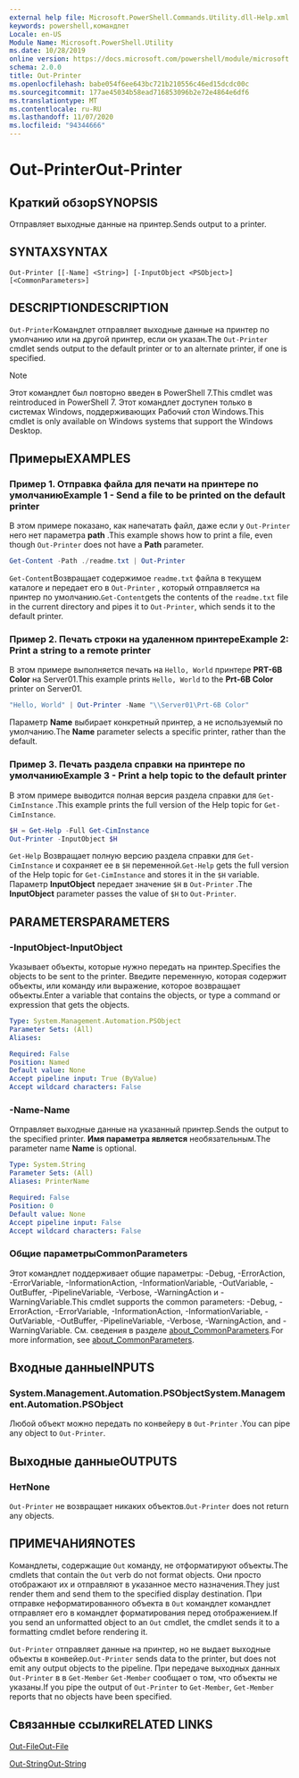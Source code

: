 ```yaml
---
external help file: Microsoft.PowerShell.Commands.Utility.dll-Help.xml
keywords: powershell,командлет
Locale: en-US
Module Name: Microsoft.PowerShell.Utility
ms.date: 10/28/2019
online version: https://docs.microsoft.com/powershell/module/microsoft.powershell.utility/out-printer?view=powershell-5.1&WT.mc_id=ps-gethelp
schema: 2.0.0
title: Out-Printer
ms.openlocfilehash: babe054f6ee643bc721b210556c46ed15dcdc00c
ms.sourcegitcommit: 177ae45034b58ead716853096b2e72e4864e6df6
ms.translationtype: MT
ms.contentlocale: ru-RU
ms.lasthandoff: 11/07/2020
ms.locfileid: "94344666"
---
```

# <span data-ttu-id="0d7ff-103">Out-Printer</span><span class="sxs-lookup"><span data-stu-id="0d7ff-103">Out-Printer</span></span>

## <span data-ttu-id="0d7ff-104">Краткий обзор</span><span class="sxs-lookup"><span data-stu-id="0d7ff-104">SYNOPSIS</span></span>
<span data-ttu-id="0d7ff-105">Отправляет выходные данные на принтер.</span><span class="sxs-lookup"><span data-stu-id="0d7ff-105">Sends output to a printer.</span></span>

## <span data-ttu-id="0d7ff-106">SYNTAX</span><span class="sxs-lookup"><span data-stu-id="0d7ff-106">SYNTAX</span></span>

```
Out-Printer [[-Name] <String>] [-InputObject <PSObject>] [<CommonParameters>]
```

## <span data-ttu-id="0d7ff-107">DESCRIPTION</span><span class="sxs-lookup"><span data-stu-id="0d7ff-107">DESCRIPTION</span></span>

<span data-ttu-id="0d7ff-108">`Out-Printer`Командлет отправляет выходные данные на принтер по умолчанию или на другой принтер, если он указан.</span><span class="sxs-lookup"><span data-stu-id="0d7ff-108">The `Out-Printer` cmdlet sends output to the default printer or to an alternate printer, if one is specified.</span></span>

> [!NOTE]
> <span data-ttu-id="0d7ff-109">Этот командлет был повторно введен в PowerShell 7.</span><span class="sxs-lookup"><span data-stu-id="0d7ff-109">This cmdlet was reintroduced in PowerShell 7.</span></span> <span data-ttu-id="0d7ff-110">Этот командлет доступен только в системах Windows, поддерживающих Рабочий стол Windows.</span><span class="sxs-lookup"><span data-stu-id="0d7ff-110">This cmdlet is only available on Windows systems that support the Windows Desktop.</span></span>

## <span data-ttu-id="0d7ff-111">Примеры</span><span class="sxs-lookup"><span data-stu-id="0d7ff-111">EXAMPLES</span></span>

### <span data-ttu-id="0d7ff-112">Пример 1. Отправка файла для печати на принтере по умолчанию</span><span class="sxs-lookup"><span data-stu-id="0d7ff-112">Example 1 - Send a file to be printed on the default printer</span></span>

<span data-ttu-id="0d7ff-113">В этом примере показано, как напечатать файл, даже если у `Out-Printer` него нет параметра **path** .</span><span class="sxs-lookup"><span data-stu-id="0d7ff-113">This example shows how to print a file, even though `Out-Printer` does not have a **Path** parameter.</span></span>

```powershell
Get-Content -Path ./readme.txt | Out-Printer
```

<span data-ttu-id="0d7ff-114">`Get-Content`Возвращает содержимое `readme.txt` файла в текущем каталоге и передает его в `Out-Printer` , который отправляется на принтер по умолчанию.</span><span class="sxs-lookup"><span data-stu-id="0d7ff-114">`Get-Content`gets the contents of the `readme.txt` file in the current directory and pipes it to `Out-Printer`, which sends it to the default printer.</span></span>

### <span data-ttu-id="0d7ff-115">Пример 2. Печать строки на удаленном принтере</span><span class="sxs-lookup"><span data-stu-id="0d7ff-115">Example 2: Print a string to a remote printer</span></span>

<span data-ttu-id="0d7ff-116">В этом примере выполняется печать на `Hello, World` принтере **PRT-6B Color** на Server01.</span><span class="sxs-lookup"><span data-stu-id="0d7ff-116">This example prints `Hello, World` to the **Prt-6B Color** printer on Server01.</span></span>

```powershell
"Hello, World" | Out-Printer -Name "\\Server01\Prt-6B Color"
```

<span data-ttu-id="0d7ff-117">Параметр **Name** выбирает конкретный принтер, а не используемый по умолчанию.</span><span class="sxs-lookup"><span data-stu-id="0d7ff-117">The **Name** parameter selects a specific printer, rather than the default.</span></span>

### <span data-ttu-id="0d7ff-118">Пример 3. Печать раздела справки на принтере по умолчанию</span><span class="sxs-lookup"><span data-stu-id="0d7ff-118">Example 3 - Print a help topic to the default printer</span></span>

<span data-ttu-id="0d7ff-119">В этом примере выводится полная версия раздела справки для `Get-CimInstance` .</span><span class="sxs-lookup"><span data-stu-id="0d7ff-119">This example prints the full version of the Help topic for `Get-CimInstance`.</span></span>

```powershell
$H = Get-Help -Full Get-CimInstance
Out-Printer -InputObject $H
```

<span data-ttu-id="0d7ff-120">`Get-Help` Возвращает полную версию раздела справки для `Get-CimInstance` и сохраняет ее в `$H` переменной.</span><span class="sxs-lookup"><span data-stu-id="0d7ff-120">`Get-Help` gets the full version of the Help topic for `Get-CimInstance` and stores it in the `$H` variable.</span></span> <span data-ttu-id="0d7ff-121">Параметр **InputObject** передает значение `$H` в `Out-Printer` .</span><span class="sxs-lookup"><span data-stu-id="0d7ff-121">The **InputObject** parameter passes the value of `$H` to `Out-Printer`.</span></span>

## <span data-ttu-id="0d7ff-122">PARAMETERS</span><span class="sxs-lookup"><span data-stu-id="0d7ff-122">PARAMETERS</span></span>

### <span data-ttu-id="0d7ff-123">-InputObject</span><span class="sxs-lookup"><span data-stu-id="0d7ff-123">-InputObject</span></span>

<span data-ttu-id="0d7ff-124">Указывает объекты, которые нужно передать на принтер.</span><span class="sxs-lookup"><span data-stu-id="0d7ff-124">Specifies the objects to be sent to the printer.</span></span> <span data-ttu-id="0d7ff-125">Введите переменную, которая содержит объекты, или команду или выражение, которое возвращает объекты.</span><span class="sxs-lookup"><span data-stu-id="0d7ff-125">Enter a variable that contains the objects, or type a command or expression that gets the objects.</span></span>

```yaml
Type: System.Management.Automation.PSObject
Parameter Sets: (All)
Aliases:

Required: False
Position: Named
Default value: None
Accept pipeline input: True (ByValue)
Accept wildcard characters: False
```

### <span data-ttu-id="0d7ff-126">-Name</span><span class="sxs-lookup"><span data-stu-id="0d7ff-126">-Name</span></span>

<span data-ttu-id="0d7ff-127">Отправляет выходные данные на указанный принтер.</span><span class="sxs-lookup"><span data-stu-id="0d7ff-127">Sends the output to the specified printer.</span></span> <span data-ttu-id="0d7ff-128">**Имя параметра является** необязательным.</span><span class="sxs-lookup"><span data-stu-id="0d7ff-128">The parameter name **Name** is optional.</span></span>

```yaml
Type: System.String
Parameter Sets: (All)
Aliases: PrinterName

Required: False
Position: 0
Default value: None
Accept pipeline input: False
Accept wildcard characters: False
```

### <span data-ttu-id="0d7ff-129">Общие параметры</span><span class="sxs-lookup"><span data-stu-id="0d7ff-129">CommonParameters</span></span>

<span data-ttu-id="0d7ff-130">Этот командлет поддерживает общие параметры: -Debug, -ErrorAction, -ErrorVariable, -InformationAction, -InformationVariable, -OutVariable, -OutBuffer, -PipelineVariable, -Verbose, -WarningAction и -WarningVariable.</span><span class="sxs-lookup"><span data-stu-id="0d7ff-130">This cmdlet supports the common parameters: -Debug, -ErrorAction, -ErrorVariable, -InformationAction, -InformationVariable, -OutVariable, -OutBuffer, -PipelineVariable, -Verbose, -WarningAction, and -WarningVariable.</span></span> <span data-ttu-id="0d7ff-131">См. сведения в разделе [about_CommonParameters](https://go.microsoft.com/fwlink/?LinkID=113216).</span><span class="sxs-lookup"><span data-stu-id="0d7ff-131">For more information, see [about_CommonParameters](https://go.microsoft.com/fwlink/?LinkID=113216).</span></span>

## <span data-ttu-id="0d7ff-132">Входные данные</span><span class="sxs-lookup"><span data-stu-id="0d7ff-132">INPUTS</span></span>

### <span data-ttu-id="0d7ff-133">System.Management.Automation.PSObject</span><span class="sxs-lookup"><span data-stu-id="0d7ff-133">System.Management.Automation.PSObject</span></span>

<span data-ttu-id="0d7ff-134">Любой объект можно передать по конвейеру в `Out-Printer` .</span><span class="sxs-lookup"><span data-stu-id="0d7ff-134">You can pipe any object to `Out-Printer`.</span></span>

## <span data-ttu-id="0d7ff-135">Выходные данные</span><span class="sxs-lookup"><span data-stu-id="0d7ff-135">OUTPUTS</span></span>

### <span data-ttu-id="0d7ff-136">Нет</span><span class="sxs-lookup"><span data-stu-id="0d7ff-136">None</span></span>

<span data-ttu-id="0d7ff-137">`Out-Printer` не возвращает никаких объектов.</span><span class="sxs-lookup"><span data-stu-id="0d7ff-137">`Out-Printer` does not return any objects.</span></span>

## <span data-ttu-id="0d7ff-138">ПРИМЕЧАНИЯ</span><span class="sxs-lookup"><span data-stu-id="0d7ff-138">NOTES</span></span>

<span data-ttu-id="0d7ff-139">Командлеты, содержащие `Out` команду, не отформатируют объекты.</span><span class="sxs-lookup"><span data-stu-id="0d7ff-139">The cmdlets that contain the `Out` verb do not format objects.</span></span> <span data-ttu-id="0d7ff-140">Они просто отображают их и отправляют в указанное место назначения.</span><span class="sxs-lookup"><span data-stu-id="0d7ff-140">They just render them and send them to the specified display destination.</span></span> <span data-ttu-id="0d7ff-141">При отправке неформатированного объекта в `Out` командлет командлет отправляет его в командлет форматирования перед отображением.</span><span class="sxs-lookup"><span data-stu-id="0d7ff-141">If you send an unformatted object to an `Out` cmdlet, the cmdlet sends it to a formatting cmdlet before rendering it.</span></span>

<span data-ttu-id="0d7ff-142">`Out-Printer` отправляет данные на принтер, но не выдает выходные объекты в конвейер.</span><span class="sxs-lookup"><span data-stu-id="0d7ff-142">`Out-Printer` sends data to the printer, but does not emit any output objects to the pipeline.</span></span> <span data-ttu-id="0d7ff-143">При передаче выходных данных `Out-Printer` в в `Get-Member` `Get-Member` сообщает о том, что объекты не указаны.</span><span class="sxs-lookup"><span data-stu-id="0d7ff-143">If you pipe the output of `Out-Printer` to `Get-Member`, `Get-Member` reports that no objects have been specified.</span></span>

## <span data-ttu-id="0d7ff-144">Связанные ссылки</span><span class="sxs-lookup"><span data-stu-id="0d7ff-144">RELATED LINKS</span></span>

[<span data-ttu-id="0d7ff-145">Out-File</span><span class="sxs-lookup"><span data-stu-id="0d7ff-145">Out-File</span></span>](Out-File.md)

[<span data-ttu-id="0d7ff-146">Out-String</span><span class="sxs-lookup"><span data-stu-id="0d7ff-146">Out-String</span></span>](Out-String.md)
